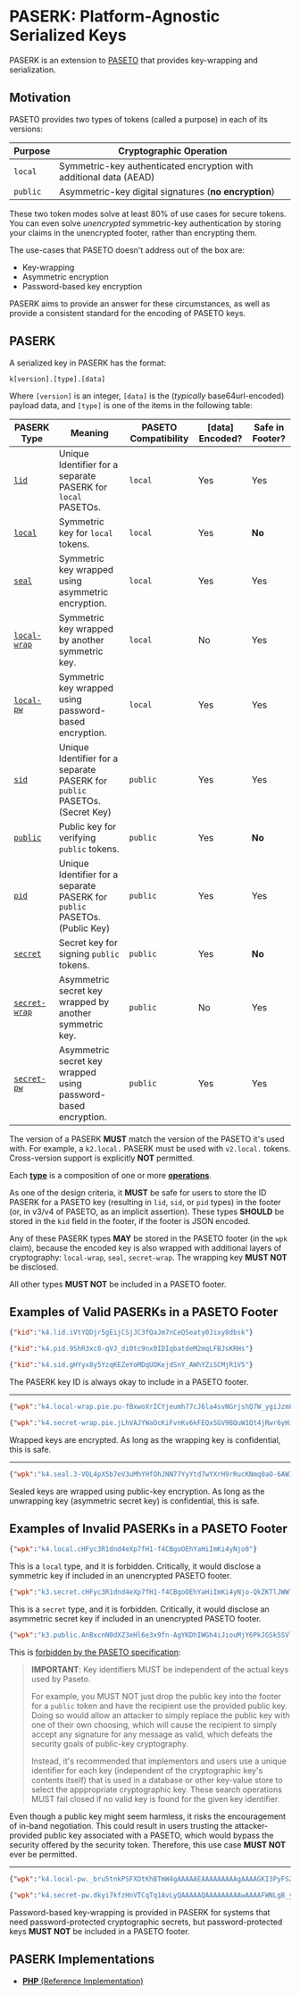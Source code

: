 # PASERK: Platform-Agnostic Serialized Keys

PASERK is an extension to [PASETO](https://paseto.io) that provides key-wrapping and
serialization.

## Motivation

PASETO provides two types of tokens (called a purpose) in each of its versions:

| Purpose  | Cryptographic Operation                                            |
|----------|--------------------------------------------------------------------|
| `local`  | Symmetric-key authenticated encryption with additional data (AEAD) |
| `public` | Asymmetric-key digital signatures (**no encryption**)              |

These two token modes solve at least 80% of use cases for secure tokens. You can
even solve *unencrypted* symmetric-key authentication by storing your claims in
the unencrypted footer, rather than encrypting them.

The use-cases that PASETO doesn't address out of the box are:

* Key-wrapping
* Asymmetric encryption
* Password-based key encryption

PASERK aims to provide an answer for these circumstances, as well as provide a
consistent standard for the encoding of PASETO keys.

## PASERK

A serialized key in PASERK has the format:

    k[version].[type].[data]

Where `[version]` is an integer, `[data]` is the (*typically* base64url-encoded)
payload data, and `[type]` is one of the items in the following table:

| PASERK Type                           | Meaning                                                                     | PASETO Compatibility | \[data\] Encoded? | Safe in Footer? | 
|---------------------------------------|-----------------------------------------------------------------------------|----------------------|-------------------|-----------------|
| [`lid`](types/lid.md)                 | Unique Identifier for a separate PASERK for `local` PASETOs.                | `local`              | Yes               | Yes             |
| [`local`](types/local.md)             | Symmetric key for `local` tokens.                                           | `local`              | Yes               | **No**          |
| [`seal`](types/seal.md)               | Symmetric key wrapped using asymmetric encryption.                          | `local`              | Yes               | Yes             |
| [`local-wrap`](types/local-wrap.md)   | Symmetric key wrapped by another symmetric key.                             | `local`              | No                | Yes             |
| [`local-pw`](types/local-pw.md)       | Symmetric key wrapped using password-based encryption.                      | `local`              | Yes               | Yes             |
| [`sid`](types/sid.md)                 | Unique Identifier for a separate PASERK for `public` PASETOs. (Secret Key)  | `public`             | Yes               | Yes             |
| [`public`](types/public.md)           | Public key for verifying `public` tokens.                                   | `public`             | Yes               | **No**          |
| [`pid`](types/pid.md)                 | Unique Identifier for a separate PASERK for `public` PASETOs. (Public Key)  | `public`             | Yes               | Yes             |
| [`secret`](types/secret.md)           | Secret key for signing `public` tokens.                                     | `public`             | Yes               | **No**          |
| [`secret-wrap`](types/secret-wrap.md) | Asymmetric secret key wrapped by another symmetric key.                     | `public`             | No                | Yes             |
| [`secret-pw`](types/secret-pw.md)     | Asymmetric secret key wrapped using password-based encryption.              | `public`             | Yes               | Yes             |

The version of a PASERK **MUST** match the version of the PASETO it's used with.
For example, a `k2.local.` PASERK must be used with `v2.local.` tokens.
Cross-version support is explicitly **NOT** permitted.

Each [**type**](types) is a composition of one or more [**operations**](operations).

As one of the design criteria, it **MUST** be safe for users to store the ID PASERK for
a PASETO key (resulting in `lid`, `sid`, or `pid` types) in the footer
(or, in v3/v4 of PASETO, as an implicit assertion). These types **SHOULD** be stored
in the `kid` field in the footer, if the footer is JSON encoded.

Any of these PASERK types **MAY** be stored in the PASETO footer (in the `wpk` claim),
because the encoded key is also wrapped with additional layers of cryptography:
`local-wrap`, `seal`, `secret-wrap`. The wrapping key **MUST NOT** be disclosed.

All other types **MUST NOT** be included in a PASETO footer.

## Examples of Valid PASERKs in a PASETO Footer

```json
{"kid":"k4.lid.iVtYQDjr5gEijCSjJC3fQaJm7nCeQSeaty0Jixy8dbsk"}
```
```json
{"kid":"k4.pid.9ShR3xc8-qVJ_di0tc9nx0IDIqbatdeM2mqLFBJsKRHs"}
```
```json
{"kid":"k4.sid.gHYyx8y5YzqKEZeYoMDqUOKejdSnY_AWhYZiSCMjR1V5"}
```

The PASERK key ID is always okay to include in a PASETO footer.

-----

```json
{"wpk":"k4.local-wrap.pie.pu-fBxwoXrICYjeumh77cJ6la4svNGrjshQ7W_ygiJzm80LQBB1e6yqODDq6HO8c0UNY_dzLkzZC62Z81eleoIYUChwymEx23KbTQDinWaOQoKkRantNkrD5o0eo8iCS"}
```
```json
{"wpk":"k4.secret-wrap.pie.jLhVAJYWaOcKiFvnKv6kFEQxSGV9BQuW1Qt4jRwr6yHiNeQf2h1GQ0czBJZpveX5T0R0YZv2OEenf8uyLqwamDJUbtS-GdYp_TXT1OJCwGJb2UpEHvcSOciH2PVCEiTrLM9n_mAI4SWXDfw4xYenmINDhi8EiPaPKvsOU64YBvY"}
```

Wrapped keys are encrypted. As long as the wrapping key is confidential, this is safe.

-----

```json
{"wpk":"k4.seal.3-VOL4pX5b7eV3uMhYHfOhJNN77YyYtd7wYXrH9rRucKNmq0aO-6AWIFU4xOXUCBk0mzBZeWAPAKrvejqixqeRXm-MQXt8yFGHmM1RzpdJw80nabbyDIsNCpBwltU-uj"}
```

Sealed keys are wrapped using public-key encryption. As long as the unwrapping key (asymmetric
secret key) is confidential, this is safe.

## Examples of Invalid PASERKs in a PASETO Footer

```json
{"wpk":"k4.local.cHFyc3R1dnd4eXp7fH1-f4CBgoOEhYaHiImKi4yNjo8"}
```

This is a `local` type, and it is forbidden. Critically, it would disclose a symmetric
key if included in an unencrypted PASETO footer.

```json
{"wpk":"k3.secret.cHFyc3R1dnd4eXp7fH1-f4CBgoOEhYaHiImKi4yNjo-QkZKTlJWWl5iZmpucnZ6f"}
```

This is a `secret` type, and it is forbidden. Critically, it would disclose an asymmetric
secret key if included in an unencrypted PASETO footer.

```json
{"wpk":"k3.public.AnBxcnN0dXZ3eHl6e3x9fn-AgYKDhIWGh4iJiouMjY6PkJGSk5SVlpeYmZqbnJ2enw"}
```

This is [forbidden by the PASETO specification](https://github.com/paseto-standard/paseto-spec/blob/master/docs/02-Implementation-Guide/01-Payload-Processing.md#key-id-support):

> **IMPORTANT**: Key identifiers MUST be independent of the actual keys
> used by Paseto.
>
> For example, you MUST NOT just drop the public key into the footer for
> a `public` token and have the recipient use the provided public key.
> Doing so would allow an attacker to simply replace the public key with
> one of their own choosing, which will cause the recipient to simply
> accept any signature for any message as valid, which defeats the
> security goals of public-key cryptography.
>
> Instead, it's recommended that implementors and users use a unique
> identifier for each key (independent of the cryptographic key's contents
> itself) that is used in a database or other key-value store to select
> the apppropriate cryptographic key. These search operations MUST fail
> closed if no valid key is found for the given key identifier.

Even though a public key might seem harmless, it risks the encouragement of
in-band negotiation. This could result in users trusting the attacker-provided
public key associated with a PASETO, which would bypass the security offered by
the security token. Therefore, this use case **MUST NOT** ever be permitted.

-----

```json
{"wpk":"k4.local-pw._bru5tnkPSFXOtKhBTmW4gAAAAAEAAAAAAAAAgAAAAGKI3PyFS2vyQ9o5qowCR_GUXskLmdV1bjjc3vqnbwN7hVG1lAUCGjElTGIoH-K6lnkHnP4uaFBKWEtB3xFEGzAjzBSnl_JBmwLYK5jstjAV6LnJm_NOt0j"}
```
```json
{"wpk":"k4.secret-pw.dkyi7kfzHnVTCqTq1AvLyQAAAAAQAAAAAAAAAwAAAAFWNLgB_yXNkk4W9NiXgeTkNnB3Vjuk_-TFQ-vMUxNX-Ha3k42djov9rHVykMHkrSGUemYFwpot9uNHnXOWtJCVIwdYAwZmt_uRSJ2rRTElanT6mWXojuBUy2k1lxD-iZ10pVPkJ-Kvv_SLEhLQ8RS7wqFW8RfFGyw"}
```

Password-based key-wrapping is provided in PASERK for systems that need
password-protected cryptographic secrets, but password-protected keys **MUST NOT**
be included in a PASETO footer.

## PASERK Implementations

* [**PHP** (Reference Implementation)](https://github.com/paragonie/paserk-php)
